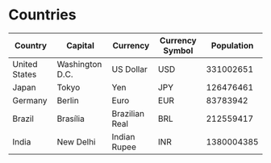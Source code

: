 # Countries

|**Country**  |**Capital**    |**Currency**  |**Currency Symbol**  |**Population**|
|-------------|---------------|--------------|---------------------|--------------|
|United States|Washington D.C.|US Dollar     |USD                  |331002651     |
|Japan        |Tokyo          |Yen           |JPY                  |126476461     |
|Germany      |Berlin         |Euro          |EUR                  |83783942      |
|Brazil       |Brasília       |Brazilian Real|BRL                  |212559417     |
|India        |New Delhi      |Indian Rupee  |INR                  |1380004385    |
